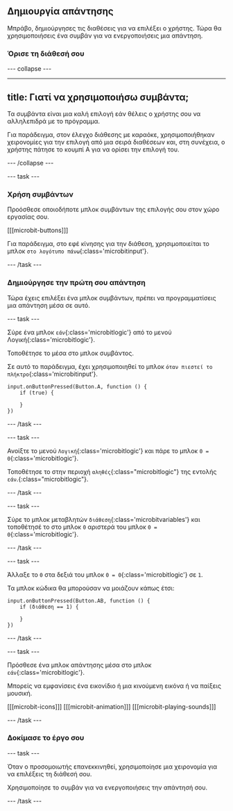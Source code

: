 ## Δημιουργία απάντησης

Μπράβο, δημιούργησες τις διαθέσεις για να επιλέξει ο χρήστης.
Τώρα θα χρησιμοποιήσεις ένα συμβάν για να ενεργοποιήσεις μια απάντηση.

### Όρισε τη διάθεσή σου

--- collapse ---

---
title: Γιατί να χρησιμοποιήσω συμβάντα;
---

Τα συμβάντα είναι μια καλή επιλογή εάν θέλεις ο χρήστης σου να αλληλεπιδρά με το πρόγραμμα.

Για παράδειγμα, στον έλεγχο διάθεσης με καραόκε, χρησιμοποιήθηκαν χειρονομίες για την επιλογή από μια σειρά διαθέσεων και, στη συνέχεια, ο χρήστης πάτησε το κουμπί A για να ορίσει την επιλογή του.

--- /collapse ---

--- task ---

### Χρήση συμβάντων

Προόσθεσε οποιοδήποτε μπλοκ συμβάντων της επιλογής σου στον χώρο εργασίας σου.

[[[microbit-buttons]]]

Για παράδειγμα, στο εφέ κίνησης για την διάθεση, χρησιμοποιείται το μπλοκ `στο λογότυπο πάνω`{:class='microbitinput'}.

--- /task ---

### Δημιούργησε την πρώτη σου απάντηση

Τώρα έχεις επιλέξει ένα μπλοκ συμβάντων, πρέπει να προγραμματίσεις μια απάντηση μέσα σε αυτό.

--- task ---

Σύρε ένα μπλοκ `εάν`{:class='microbitlogic'} από το μενού Λογική{:class='microbitlogic'}.

Τοποθέτησε το μέσα στο μπλοκ συμβάντος.

Σε αυτό το παράδειγμα, έχει χρησιμοποιηθεί το μπλοκ `όταν πιεστεί το πλήκτρο`{:class='microbitinput'}.

```microbit
input.onButtonPressed(Button.A, function () {
    if (true) {
    	
    }
})
```

--- /task ---

--- task ---

Ανοίξτε το μενού `Λογική`{:class='microbitlogic'} και πάρε το μπλοκ `0 = 0`{:class='microbitlogic'}.

Τοποθέτησε το στην περιοχή `αληθές`{:class="microbitlogic"} της εντολής `εάν`.{:class="microbitlogic"}.

--- /task ---

--- task ---

Σύρε το μπλοκ μεταβλητών `διάθεση`{:class='microbitvariables'} και τοποθέτησέ το στο μπλοκ `0` αριστερά του μπλοκ `0 = 0`{:class='microbitlogic'}.

--- /task ---

--- task ---

Άλλαξε το `0` στα δεξιά του μπλοκ `0 = 0`{:class='microbitlogic'} σε `1`.

Τα μπλοκ κώδικα θα μπορούσαν να μοιάζουν κάπως έτσι:

```microbit
input.onButtonPressed(Button.AB, function () {
    if (διάθεση == 1) {
    	
    }
})
```

--- /task ---

--- task ---

Πρόσθεσε ένα μπλοκ απάντησης μέσα στο μπλοκ `εάν`{:class='microbitlogic'}.

Μπορείς να εμφανίσεις ένα εικονίδιο ή μια κινούμενη εικόνα ή να παίξεις μουσική.

[[[microbit-icons]]]
[[[microbit-animation]]]
[[[microbit-playing-sounds]]]

--- /task ---

### Δοκίμασε το έργο σου

--- task ---

Όταν ο προσομοιωτής επανεκκινηθεί, χρησιμοποίησε μια χειρονομία για να επιλέξεις τη διάθεσή σου.

Χρησιμοποίησε το συμβάν για να ενεργοποιήσεις την απάντησή σου.

--- /task ---
